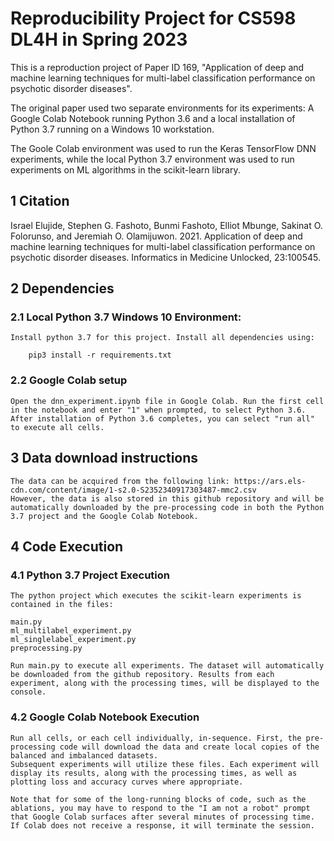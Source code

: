 # Reproducibility Project for CS598 DL4H in Spring 2023

This is a reproduction project of Paper ID 169, "Application of deep and machine learning techniques for multi-label classification performance on psychotic disorder diseases".

The original paper used two separate environments for its experiments: A Google Colab Notebook running Python 3.6 and a local installation of Python 3.7 running on a Windows 10 workstation.

The Goole Colab environment was used to run the Keras TensorFlow DNN experiments, while the local Python 3.7 environment was used to run experiments on ML algorithms in the scikit-learn library. 

## 1 Citation

Israel Elujide, Stephen G. Fashoto, Bunmi Fashoto, Elliot Mbunge, Sakinat O. Folorunso, and Jeremiah O. Olamijuwon. 2021. Application of deep and machine learning techniques for multi-label classification performance on psychotic disorder diseases. Informatics in Medicine Unlocked, 23:100545.

## 2 Dependencies

### 2.1 Local Python 3.7 Windows 10 Environment:
	
	Install python 3.7 for this project. Install all dependencies using: 
	
		pip3 install -r requirements.txt

### 2.2 Google Colab setup

	Open the dnn_experiment.ipynb file in Google Colab. Run the first cell in the notebook and enter "1" when prompted, to select Python 3.6. 
	After installation of Python 3.6 completes, you can select "run all" to execute all cells. 

	
## 3 Data download instructions

	The data can be acquired from the following link: https://ars.els-cdn.com/content/image/1-s2.0-S2352340917303487-mmc2.csv
	However, the data is also stored in this github repository and will be automatically downloaded by the pre-processing code in both the Python 3.7 project and the Google Colab Notebook. 


## 4 Code Execution

### 4.1 Python 3.7 Project Execution

	The python project which executes the scikit-learn experiments is contained in the files:

	main.py
	ml_multilabel_experiment.py
	ml_singlelabel_experiment.py
	preprocessing.py

	Run main.py to execute all experiments. The dataset will automatically be downloaded from the github repository. Results from each experiment, along with the processing times, will be displayed to the console.

### 4.2 Google Colab Notebook Execution

	Run all cells, or each cell individually, in-sequence. First, the pre-processing code will download the data and create local copies of the balanced and imbalanced datasets. 
	Subsequent experiments will utilize these files. Each experiment will display its results, along with the processing times, as well as plotting loss and accuracy curves where appropriate.
	
	Note that for some of the long-running blocks of code, such as the ablations, you may have to respond to the "I am not a robot" prompt that Google Colab surfaces after several minutes of processing time. 
	If Colab does not receive a response, it will terminate the session.